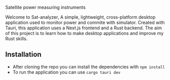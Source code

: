Satellite power measuring instruments

Welcome to Sat-analyzer, A simple, lightweight, cross-platform desktop application used to monitor power and commite with simulator. Created with Tauri, this application uses a Next.js frontend and a Rust backend. The aim of this project is to learn how to make desktop applications and improve my Rust skills.

## Installation

* After cloning the repo you can install the dependencies with ```npm install```
* To run the application you can use ```cargo tauri dev```
